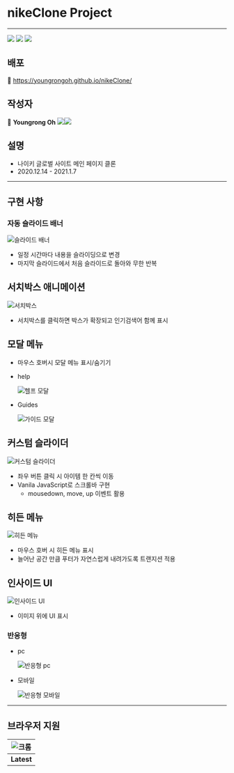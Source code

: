 # nikeClone Project

---

<img src="https://img.shields.io/badge/HTML5-E34F26?style=flat-square&logo=html5&logoColor=white"/> <img src="https://img.shields.io/badge/CSS3-1572B6?style=flat-square&logo=css3&logoColor=white"/> <img src="https://img.shields.io/badge/JavaScript-F7DF1E?style=flat-square&logo=JavaScript&logoColor=black"/>

## 배포

🔗 https://youngrongoh.github.io/nikeClone/

## 작성자

👤 **Youngrong Oh**
<a href="https://github.com/youngrongoh" target="_blank"><img src="https://img.shields.io/badge/Github-181717?style=flat-square&logo=github&logoColor=white"/><img src="https://img.shields.io/badge/youngrongoh-1A4CA1?style=flat-square"/></a>

## 설명

- 나이키 글로벌 사이트 메인 페이지 클론
- 2020.12.14 - 2021.1.7

---

## 구현 사항

### 자동 슬라이드 배너

![슬라이드 배너](https://user-images.githubusercontent.com/64844815/112788898-d9e3a100-9096-11eb-8eca-19209cf95b9d.gif)

- 일정 시간마다 내용을 슬라이딩으로 변경
- 마지막 슬라이드에서 처음 슬라이드로 돌아와 무한 반복

## 서치박스 애니메이션

![서치박스](https://user-images.githubusercontent.com/64844815/112788728-748fb000-9096-11eb-9751-8388658885e4.gif)

- 서치박스를 클릭하면 박스가 확장되고 인기검색어 함께 표시

## 모달 메뉴

- 마우스 호버시 모달 메뉴 표시/숨기기
- help

  ![헬프 모달](https://user-images.githubusercontent.com/64844815/112789503-34313180-9098-11eb-9571-5d3dc99ea0a0.png)

- Guides

  ![가이드 모달](https://user-images.githubusercontent.com/64844815/112790636-c6d2d000-909a-11eb-9e01-978c566c2905.png)

## 커스텀 슬라이더

![커스텀 슬라이더](https://user-images.githubusercontent.com/64844815/112790126-9a6a8400-9099-11eb-951f-6c5917ab3c8a.gif)

- 좌우 버튼 클릭 시 아이템 한 칸씩 이동
- Vanila JavaScript로 스크롤바 구현
  - mousedown, move, up 이벤트 활용

## 히든 메뉴

![히든 메뉴](https://user-images.githubusercontent.com/64844815/112790536-8e32f680-909a-11eb-956d-705e7e22e056.gif)

- 마우스 호버 시 히든 메뉴 표시
- 늘어난 공간 만큼 푸터가 자연스럽게 내려가도록 트랜지션 적용

## 인사이드 UI

![인사이드 UI](https://user-images.githubusercontent.com/64844815/112790300-05b45600-909a-11eb-8d83-5c2918e1b7d8.png)

- 이미지 위에 UI 표시

### 반응형

- pc

  ![반응형 pc](https://user-images.githubusercontent.com/64844815/112791604-dbb06300-909c-11eb-86c7-7f1a5f49d5e8.png)

- 모바일

  ![반응형 모바일](https://user-images.githubusercontent.com/64844815/112791459-94c26d80-909c-11eb-9429-0e24f0375765.png)

---

## 브라우저 지원

| ![크롬](https://user-images.githubusercontent.com/64844815/112784126-cf6fda00-908b-11eb-9da4-1a0f4f3c5b6e.png) |
| :------------------------------------------------------------------------------------------------------------: |
|                                                   **Latest**                                                   |
